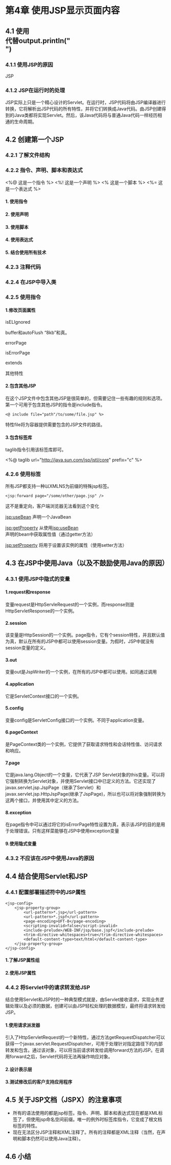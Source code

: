 # 第4章 使用JSP显示页面内容 #

## 4.1 使用<br/>代替output.println("<br/>") ##

### 4.1.1 使用JSP的原因 ###
JSP

### 4.1.2 JSP在运行时的处理 ###
JSP实际上只是一个精心设计的Servlet。在运行时，JSP代码将由JSP编译器进行转换，它将解析出JSP代码的所有特性，并将它们转换成Java代码。由JSP创建得到的Java类都将实现Servlet。然后，该Java代码将与普通Java代码一样经历相通的生命周期。

## 4.2 创建第一个JSP ##

### 4.2.1 了解文件结构 ###

### 4.2.2 指令、声明、脚本和表达式 ###

<%@ 这是一个指令 %>
<%! 这是一个声明 %>
<% 这是一个脚本 %>
<%= 这是一个表达式 %>

#### 1. 使用指令 ####

#### 2. 使用声明 ####

#### 3. 使用脚本 ####

#### 4. 使用表达式 ####

#### 5. 结合使用所有技术 ####

### 4.2.3 注释代码 ###

### 4.2.4 在JSP中导入类 ###

### 4.2.5 使用指令 ###

#### 1.修改页面属性 ####

isELIgnored

buffer和autoFlush
“8kb”和真。

errorPage

isErrorPage

extends

其他特性

#### 2.包含其他JSP ####
在这个JSP文件中包含其他JSP是很简单的，但需要记住一些有趣的规则和选项。第一个可用于包含其他JSP的指令是include指令。

	<@ include file="path"/to/some/file.jsp" %>
特性file将为容器提供需要包含的JSP文件的路径。

#### 3.包含标签库 ####
taglib指令引用该标签库即可。

<%@ taglib url="http://java.sun.com/jsp/jstl/core" prefix="c" %>

### 4.2.6 使用<jsp>标签 ###
所有JSP都支持一种以XMLNS为前缀的特殊jsp标签。

	<jsp:forward page="/some/other/page.jsp" />
这不是重定向，客户端浏览器无法看到这个变化

<jsp:useBean> 声明一个JavaBean

<jsp:getProperty> 从使用<jsp:useBean>声明的bean中获取属性值（通过getter方法）

<jsp:setProperty> 将用于设置该实例的属性（使用setter方法） 

## 4.3 在JSP中使用Java（以及不鼓励使用Java的原因） ##

### 4.3.1 使用JSP中隐式的变量 ###

#### 1.request和response ####
变量request是HttpServleRequest的一个实例，而response则是HttpServletResponse的一个实例。

#### 2.session ####
该变量是HttpSession的一个实例。page指令，它有个session特性，并且默认值为真，默认在所有的JSP中都可以使用session变量。为假时，JSP中就没有session变量的定义。

#### 3.out ####
变量out是JspWriter的一个实例，在所有的JSP中都可以使用。如同通过调用
#### 4.application ####
它是ServletContext接口的一个实例。
#### 5.config ####
变量config是ServletConfig接口的一个实例。不同于application变量。
#### 6.pageContext ####
是PageContext类的一个实例，它提供了获取请求特性和会话特性值、访问请求和响应。
#### 7.page ####
它是java.lang.Object的一个变量，它代表了JSP Servlet对象的this变量。可以将它强制转换为Servlet对象，并使用Servlet接口中已定义的方法。它还实现了javax.servlet.jsp.JspPage（继承了Servlet）和javax.servlet.jsp.HttpJspPage(继承了JspPage)，所以也可以将对象强制转换为这两个接口，并使用其中定义的方法。
#### 8.exception ####
在page指令中可以通过将它的isErrorPage特性设置为真，表示该JSP的目的是用于处理错误。只有这样菜能够在JSP中使用exception变量
#### 9.使用隐式变量 ####

### 4.3.2 不应该在JSP中使用Java的原因 ###

## 4.4 结合使用Servlet和JSP ##

### 4.4.1 配置部署描述符中的JSP属性 ###

	<jsp-config>
		<jsp-property-group>
			<url-pattern>*.jsp</url-pattern>
			<url-pattern>*.jspf</url-pattern>
			<page-encoding>UFT-8</page-encoding>
			<scripting-invalid>false</script-invalid>
			<include-prelude>/WEB-INF/jsp/base.jspf</include-prelude>
			<trim-directive-whitespaces>true</trim-directive-whitespaces>
			<default-content-type>text/html</default-content-type>
		</jsp-property-group>
	</jsp-config>
#### 1.了解JSP属性组 ####

#### 2.使用JSP属性 ####

### 4.4.2 将Servlet中的请求转发给JSP ###
结合使用Servlet和JSP时的一种典型模式就是，由Servlet接收请求，实现业务逻辑处理以及必须的数据，创建可以由JSP轻松处理的数据模型，最终将请求转发给JSP。

#### 1.使用请求派发器 ####
引入了HttpServletRequest的一个新特性，通过方法getRequestDispatcher可以获得一个javax.servlet.RequestDispatcher，可用于处理针对指定路径下的内部转发和包含。通过该对象，可以将当前请求转发给调用forward方法的JSP。在调用forward之后，Servlet代码将无法再操作响应对象。
#### 2.设计表示层 ####

#### 3.测试修改后的客户支持应用程序 ####

## 4.5 关于JSP文档（JSPX）的注意事项 ##

* 所有的语法使用的都是jsp标签。指令、声明、脚本和表达式现在都是XML标签了，但使用jsp命名空间前缀。唯一的例外时标签库指令，它变成了根文档标签的特性。
* 现在无法区分JSP注释和XML注释了。所有的注释都是XML注释（当然，在声明和脚本仍然可以使用Java注释）。

## 4.6 小结 ##